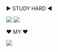 ▶ STUDY HARD ◀ 

<img src="https://img.shields.io/badge/Eclipse IDE-5CE1E6?style=flat-square&logo=eclipseide&logoColor=2C2255"/>  <img src="https://img.shields.io/badge/Python-5CE1E6?style=flat-square&logo=python&logoColor=3776AB"/>


♥ MY ♥

<img src="https://img.shields.io/badge/캐식이-5CE1E6?style=flat-square&logo=hyundai&logoColor=002C5F"/>
